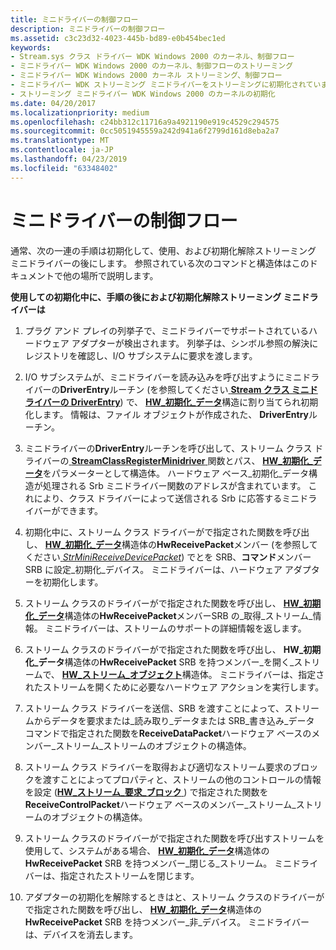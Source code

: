 ```yaml
---
title: ミニドライバーの制御フロー
description: ミニドライバーの制御フロー
ms.assetid: c3c23d32-4023-445b-bd89-e0b454bec1ed
keywords:
- Stream.sys クラス ドライバー WDK Windows 2000 のカーネル、制御フロー
- ミニドライバー WDK Windows 2000 のカーネル、制御フローのストリーミング
- ミニドライバー WDK Windows 2000 カーネル ストリーミング、制御フロー
- ミニドライバー WDK ストリーミング ミニドライバーをストリーミングに初期化されていません。
- ストリーミング ミニドライバー WDK Windows 2000 のカーネルの初期化
ms.date: 04/20/2017
ms.localizationpriority: medium
ms.openlocfilehash: c24bb312c11716a9a4921190e919c4529c294575
ms.sourcegitcommit: 0cc5051945559a242d941a6f2799d161d8eba2a7
ms.translationtype: MT
ms.contentlocale: ja-JP
ms.lasthandoff: 04/23/2019
ms.locfileid: "63348402"
---
```

# <a name="minidriver-flow-of-control"></a>ミニドライバーの制御フロー





通常、次の一連の手順は初期化して、使用、および初期化解除ストリーミング ミニドライバーの後にします。 参照されている次のコマンドと構造体はこのドキュメントで他の場所で説明します。

**使用しての初期化中に、手順の後におよび初期化解除ストリーミング ミニドライバーは**

1.  プラグ アンド プレイの列挙子で、ミニドライバーでサポートされているハードウェア アダプターが検出されます。 列挙子は、シンボル参照の解決にレジストリを確認し、I/O サブシステムに要求を渡します。

2.  I/O サブシステムが、ミニドライバーを読み込みを呼び出すようにミニドライバーの**DriverEntry**ルーチン (を参照してください[ **Stream クラス ミニドライバーの DriverEntry**](https://msdn.microsoft.com/library/windows/hardware/ff558717)) で、 [**HW\_初期化\_データ**](https://msdn.microsoft.com/library/windows/hardware/ff559682)構造に割り当てられ初期化します。 情報は、ファイル オブジェクトが作成された、 **DriverEntry**ルーチン。

3.  ミニドライバーの**DriverEntry**ルーチンを呼び出して、ストリーム クラス ドライバーの[ **StreamClassRegisterMinidriver** ](https://msdn.microsoft.com/library/windows/hardware/ff568263)関数とパス、 [ **HW\_初期化\_データ**](https://msdn.microsoft.com/library/windows/hardware/ff559682)をパラメーターとして構造体。 ハードウェア ベース\_初期化\_データ構造が処理される Srb ミニドライバー関数のアドレスが含まれています。 これにより、クラス ドライバーによって送信される Srb に応答するミニドライバーができます。

4.  初期化中に、ストリーム クラス ドライバーがで指定された関数を呼び出し、 [ **HW\_初期化\_データ**](https://msdn.microsoft.com/library/windows/hardware/ff559682)構造体の**HwReceivePacket**メンバー (を参照してください[ *StrMiniReceiveDevicePacket*](https://msdn.microsoft.com/library/windows/hardware/ff568463)) でとを SRB、**コマンド**メンバー SRB に設定\_初期化\_デバイス。 ミニドライバーは、ハードウェア アダプターを初期化します。

5.  ストリーム クラスのドライバーがで指定された関数を呼び出し、 [ **HW\_初期化\_データ**](https://msdn.microsoft.com/library/windows/hardware/ff559682)構造体の**HwReceivePacket**メンバーSRB の\_取得\_ストリーム\_情報。 ミニドライバーは、ストリームのサポートの詳細情報を返します。

6.  ストリーム クラスのドライバーがで指定された関数を呼び出し、 **HW\_初期化\_データ**構造体の**HwReceivePacket** SRB を持つメンバー\_を開く\_ストリームで、 [ **HW\_ストリーム\_オブジェクト**](https://msdn.microsoft.com/library/windows/hardware/ff559697)構造体。 ミニドライバーは、指定されたストリームを開くために必要なハードウェア アクションを実行します。

7.  ストリーム クラス ドライバーを送信、SRB を渡すことによって、ストリームからデータを要求または\_読み取り\_データまたは SRB\_書き込み\_データ コマンドで指定された関数を**ReceiveDataPacket**ハードウェア ベースのメンバー\_ストリーム\_ストリームのオブジェクトの構造体。

8.  ストリーム クラス ドライバーを取得および適切なストリーム要求のブロックを渡すことによってプロパティと、ストリームの他のコントロールの情報を設定 ([**HW\_ストリーム\_要求\_ブロック** ](https://msdn.microsoft.com/library/windows/hardware/ff559702)) で指定された関数を**ReceiveControlPacket**ハードウェア ベースのメンバー\_ストリーム\_ストリームのオブジェクトの構造体。

9.  ストリーム クラスのドライバーがで指定された関数を呼び出すストリームを使用して、システムがある場合、 [ **HW\_初期化\_データ**](https://msdn.microsoft.com/library/windows/hardware/ff559682)構造体の**HwReceivePacket** SRB を持つメンバー\_閉じる\_ストリーム。 ミニドライバーは、指定されたストリームを閉じます。

10. アダプターの初期化を解除するときはと、ストリーム クラスのドライバーがで指定された関数を呼び出し、 [ **HW\_初期化\_データ**](https://msdn.microsoft.com/library/windows/hardware/ff559682)構造体の**HwReceivePacket** SRB を持つメンバー\_非\_デバイス。 ミニドライバーは、デバイスを消去します。

 

 




